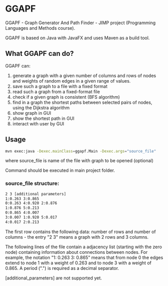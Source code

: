 # GGAPF
GGAPF - Graph Generator And Path Finder - JIMP project (Programming Languages and Methods course).

GGAPF is based on Java with JavaFX and uses Maven as a build tool.

## What GGAPF can do?
GGAPF can:
1. generate a graph with a given number of columns and rows of nodes and weights of random edges in a given range of values.
2. save such a graph to a file with a fixed format
3. read such a graph from a fixed-format file
4. check if a given graph is consistent (BFS algorithm)
5. find in a graph the shortest paths between selected pairs of nodes, using the Dijkstra algorithm
6. show graph in GUI
7. show the shortest path in GUI
8. interact with user by GUI


## Usage

```bash
mvn exec:java -Dexec.mainClass=ggapf.Main -Dexec.args="source_file"
```
where source_file is name of the file with graph to be opened (optional)

Command should be executed in main project folder.
### source_file structure:
```bash
2 3 [additional parameters]
1:0.263 3:0.865
0:0.263 4:0.920 2:0.876
1:0.876 5:0.213
0:0.865 4:0.007
3:0.007 1:0.920 5:0.017
4:0.017 2:0.213
```
The first row contains the following data: number of rows and number of columns - the entry "2 3" means a graph with 2 rows and 3 columns.

The following lines of the file contain a adjacency list (starting with the zero node) containing information about connections between nodes. For example, the notation "1: 0.263 3: 0.865" means that from node 0 the edges extend to node 1 with a weight of 0.263 and to node 3 with a weight of 0.865. A period (".") is required as a decimal separator. 

[additional_parameters] are not supported yet.
